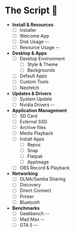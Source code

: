 # The Script 📜

- **Install & Resources**
  - [ ] Installer
  - [ ] Welcome App
  - [ ] Disk Usage --
  - [ ] Resource Usage --
- **Desktop & Apps**
  - [ ] Desktop Environment
    - [ ] Style & Theme
    - [ ] Backgrounds
  - [ ] Default Apps
  - [ ] Custom Tools
  - [ ] Neofetch
- **Updates & Drivers**
  - [ ] System Update
  - [ ] Nvidia Drivers --
- **Application Management**
  - [ ] SD Card
  - [ ] External SSD
  - [ ] Archive files
  - [ ] Media Playback
  - [ ] Install Apps
    - [ ] Repos
    - [ ] Snap
    - [ ] Flatpak
    - [ ] AppImage
  - [ ] OBS Record & Playback
- **Networking**
  - [ ] DLNA/Samba Sharing
  - [ ] Discovery
  - [ ] Direct Connect
  - [ ] Printer
  - [ ] Bluetooth
- **Benchmarks**
  - [ ] Geekbench --
  - [ ] Mad Max --
  - [ ] GTA 5 --
